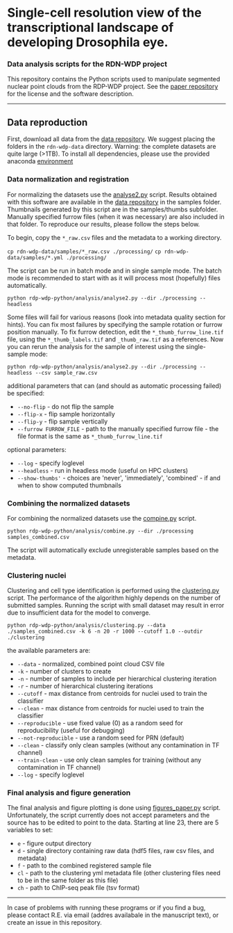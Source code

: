 # Single-cell resolution view of the transcriptional landscape of developing Drosophila eye.
### Data analysis scripts for the RDN-WDP project

This repository contains the Python scripts used to manipulate segmented nuclear point clouds
from the RDP-WDP project. See the [paper repository](https://github.com/HassanLab/rdn-wdp-paper)
for the license and the software description.

---

## Data reproduction
First, download all data from the [data repository](https://github.com/HassanLab/rdn-wdp-data).
We suggest placing the folders in the `rdn-wdp-data` directory. Warning: the complete datasets
are quite large (>1TB). To install all dependencies, please use the provided anaconda
[environment](environment.yml)

### Data normalization and registration
For normalizing the datasets use the [analyse2.py](analysis/analyse2.py) script. Results obtained
with this software are available in the [data repository](https://github.com/rejsmont/rdn-wdp-data)
in the samples folder. Thumbnails generated by this script are in the samples/thumbs subfolder.
Manually specified furrow files (when it was necessary) are also included in that folder.
To reproduce our results, please follow the steps below.

To begin, copy the `*_raw.csv` files and the metadata to a working directory.

`cp rdn-wdp-data/samples/*_raw.csv ./processing/`
`cp rdn-wdp-data/samples/*.yml ./processing/`

The script can be run in batch mode and in single sample mode. The batch mode is recommended
to start with as it will process most (hopefully) files automatically.

`python rdp-wdp-python/analysis/analyse2.py --dir ./processing --headless`

Some files will fail for various reasons (look into metadata quality section for hints).
You can fix most failures by specifying the sample rotation or furrow position manually.
To fix furrow detection, edit the `*_thumb_furrow_line.tif` file, using the `*_thumb_labels.tif`
and `_thumb_raw.tif` as a references. Now you can rerun the analysis for the sample of interest
using the single-sample mode:

`python rdp-wdp-python/analysis/analyse2.py --dir ./processing --headless --csv sample_raw.csv`

additional parameters that can (and should as automatic processing failed) be specified:

* `--no-flip` - do not flip the sample
* `--flip-x` - flip sample horizontally
* `--flip-y` - flip sample vertically
* `--furrow FURROW_FILE` - path to the manually specified furrow file -
 the file format is the same as `*_thumb_furrow_line.tif`

optional parameters:
* `--log` - specify loglevel
* `--headless` - run in headless mode (useful on HPC clusters)
* `--show-thumbs'` - choices are 'never', 'immediately', 'combined' - if and when to show
 computed thumbnails

### Combining the normalized datasets
For combining the normalized datasets use the [compine.py](analysis/combine.py) script.

`python rdp-wdp-python/analysis/combine.py --dir ./processing samples_combined.csv`

The script will automatically exclude unregisterable samples based on the metadata.

### Clustering nuclei

Clustering and cell type identification is performed using the [clustering.py](analysis/clustering.py) script.
The performance of the algorithm highly depends on the number of submitted samples. Running the script
with small dataset may result in error due to insufficient data for the model to converge.

`python rdp-wdp-python/analysis/clustering.py --data ./samples_combined.csv -k 6 -n 20 -r 1000 --cutoff 1.0 --outdir ./clustering`

the available parameters are:

* `--data` - normalized, combined point cloud CSV file
* `-k` - number of clusters to create
* `-n` - number of samples to include per hierarchical clustering iteration
* `-r` - number of hierarchical clustering iterations
* `--cutoff` - max distance from centroids for nuclei used to train the classifier
* `--clean` - max distance from centroids for nuclei used to train the classifier
* `--reproducible` - use fixed value (0) as a random seed for reproducibility (useful for debugging)
* `--not-reproducible` - use a random seed for PRN (default)
* `--clean` - classify only clean samples (without any contamination in TF channel)
* `--train-clean` - use only clean samples for training (without any contamination in TF channel)
* `--log` - specify loglevel

### Final analysis and figure generation

The final analysis and figure plotting is done using [figures_paper.py](analysis/figures_paper.py) script.
Unfortunately, the script currently does not accept parameters and the source has to be edited to point
to the data. Starting at line 23, there are 5 variables to set:

* `e` - figure output directory
* `d` - single directory containing raw data (hdf5 files, raw csv files, and metadata)
* `f` - path to the combined registered sample file
* `cl` - path to the clustering yml metadata file (other clustering files need to be in the same folder as this file)
* `ch` - path to ChIP-seq peak file (tsv format)

---

In case of problems with running these programs or if you find a bug, please contact R.E.
via email (addres availabale in the manuscript text), or create an issue in this repository.